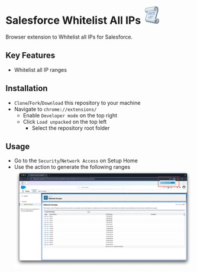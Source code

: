 # Salesforce Whitelist All IPs ![logo](img/48.jpg)

Browser extension to Whitelist all IPs for Salesforce.

## Key Features
  - Whitelist all IP ranges

## Installation
  - `Clone`/`Fork`/`Download` this repository to your machine
  - Navigate to ```chrome://extensions/```
    - Enable `Developer mode` on the top right
    - Click `Load unpacked` on the top left
      - Select the repository root folder

## Usage
  - Go to the `Security`/`Network Access` on Setup Home
  - Use the action to generate the following ranges
    ![usage](img/usage.png)
